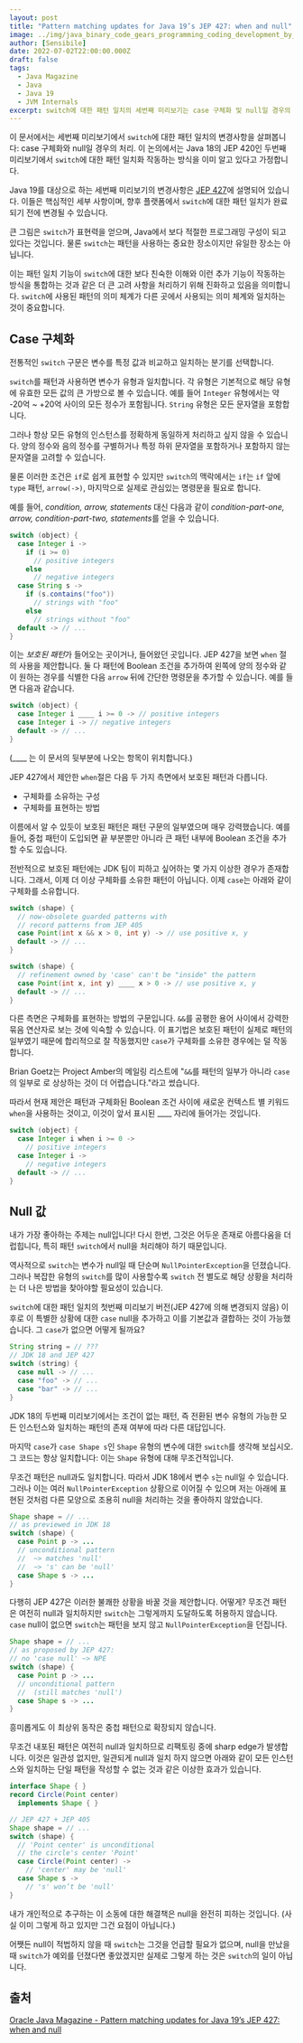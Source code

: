 ```yaml
---
layout: post
title: "Pattern matching updates for Java 19’s JEP 427: when and null"
image: ../img/java_binary_code_gears_programming_coding_development_by_nevarpp_gettyimages-688718788_2400x1600-100795799-large.webp
author: [Sensibile]
date: 2022-07-02T22:00:00.000Z
draft: false
tags:
  - Java Magazine
  - Java
  - Java 19
  - JVM Internals
excerpt: switch에 대한 패턴 일치의 세번째 미리보기는 case 구체화 및 null일 경우의 적절한 처리를 해결합니다.
---
```


이 문서에서는 세번째 미리보기에서 `switch`에 대한 패턴 일치의 변경사항을 살펴봅니다: case 구체화와 null일 경우의 처리.
이 논의에서는 Java 18의 JEP 420인 두번째 미리보기에서 `switch`에 대한 패턴 일치화 작동하는 방식을 이미 알고 있다고 가정합니다.

Java 19를 대상으로 하는 세번째 미리보기의 변경사항은 [JEP 427](https://openjdk.org/jeps/427)에 설명되어 있습니다. 이들은 핵심적인 세부 사항이며,
향후 플랫폼에서 `switch`에 대한 패턴 일치가 완료되기 전에 변경될 수 있습니다.

큰 그림은 `switch`가 표현력을 얻으며, Java에서 보다 적절한 프로그래밍 구성이 되고 있다는 것입니다. 물론 `switch`는 패턴을 사용하는 중요한 장소이지만 유일한 장소는 아닙니다.

이는 패턴 일치 기능이 `switch`에 대한 보다 친숙한 이해와 이런 추가 기능이 작동하는 방식을 통합하는 것과 같은 더 큰 고려 사항을 처리하기 위해 진화하고 있음을 의미합니다. `switch`에 사용된 패턴의 의미 체계가 다른 곳에서 사용되는 의미 체계와 일치하는 것이 중요합니다.

## Case 구체화

전통적인 `switch` 구문은 변수를 특정 값과 비교하고 일치하는 분기를 선택합니다.

`switch`를 패턴과 사용하면 변수가 유형과 일치합니다. 각 유형은 기본적으로 해당 유형에 유효한 모든 값의 큰 가방으로 볼 수 있습니다. 예를 들어 `Integer` 유형에서는 약 -20억 ~ +20억 사이의 모든 정수가 포함됩니다. `String` 유형은 모든 문자열을 포함합니다.

그러나 항상 모든 유형의 인스턴스를 정확하게 동일하게 처리하고 싶지 않을 수 있습니다. 양의 정수와 음의 정수를 구별하거나 특정 하위 문자열을 포함하거나 포함하지 않는 문자열을 고려할 수 있습니다.

물론 이러한 조건은 `if`로 쉽게 표현할 수 있지만 `switch`의 맥락에서는 `if`는 `if` 앞에 `type` 패턴, `arrow(->)`, 마지막으로 실제로 관심있는 명령문을 필요로 합니다.

예를 들어, *condition, arrow, statements* 대신 다음과 같이 *condition-part-one, arrow, condition-part-two, statements*를 얻을 수 있습니다.

```java
switch (object) {
  case Integer i ->
    if (i >= 0)
      // positive integers
    else
      // negative integers
  case String s ->
    if (s.contains("foo"))
      // strings with "foo"
    else
      // strings without "foo"
  default -> // ...
}
```

이는 *보호된 패턴*가 들어오는 곳이거나, 들어왔던 곳입니다. JEP 427을 보면 `when` 절의 사용을 제안합니다. 둘 다 패턴에 Boolean 조건을 추가하여 왼쪽에 양의 정수와 같이 원하는 경우를 식별한 다음 `arrow` 뒤에 간단한 명령문을 추가할 수 있습니다. 예를 들면 다음과 같습니다.

```java
switch (object) {
  case Integer i ____ i >= 0 -> // positive integers
  case Integer i -> // negative integers
  default -> // ...
}
```

(____ 는 이 문서의 뒷부분에 나오는 항목이 위치합니다.)

JEP 427에서 제안한 `when`절은 다음 두 가지 측면에서 보호된 패턴과 다릅니다.

- 구체화를 소유하는 구성
- 구체화를 표현하는 방법

이름에서 알 수 있듯이 보호된 패턴은 패턴 구문의 일부였으며 매우 강력했습니다. 예를 들어, 중첩 패턴이 도입되면 끝 부분뿐만 아니라 큰 패턴 내부에 Boolean 조건을 추가할 수도 있습니다.

전반적으로 보호된 패턴에는 JDK 팀이 피하고 싶어하는 몇 가지 이상한 경우가 존재합니다. 그래서, 이제 더 이상 구체화를 소유한 패턴이 아닙니다. 이제 `case`는 아래와 같이 구체화를 소유합니다.

```java
switch (shape) {
  // now-obsolete guarded patterns with
  // record patterns from JEP 405
  case Point(int x && x > 0, int y) -> // use positive x, y
  default -> // ...
}

switch (shape) {
  // refinement owned by 'case' can't be "inside" the pattern
  case Point(int x, int y) ____ x > 0 -> // use positive x, y
  default -> // ...
}
```

다른 측면은 구체화를 표현하는 방법의 구문입니다. `&&`를 공평한 용어 사이에서 강력한 묶음 연산자로 보는 것에 익숙할 수 있습니다. 이 표기법은 보호된 패턴이 실제로 패턴의 일부였기 때문에 합리적으로 잘 작동했지만 `case`가 구체화를 소유한 경우에는 덜 작동합니다.

Brian Goetz는 Project Amber의 메일링 리스트에 "`&&`를 패턴의 일부가 아니라 `case`의 일부로 로 상상하는 것이 더 어렵습니다."라고 썼습니다.

따라서 현재 제안은 패턴과 구체화된 Boolean 조건 사이에 새로운 컨텍스트 별 키워드 `when`을 사용하는 것이고, 이것이 앞서 표시된 ____ 자리에 들어가는 것입니다.

```java
switch (object) {
  case Integer i when i >= 0 ->
    // positive integers
  case Integer i ->
    // negative integers
  default -> // ...
}
```

## Null 값

내가 가장 좋아하는 주제는 null입니다! 다시 한번, 그것은 어두운 존재로 아름다움을 더럽힙니다, 특히 패턴 `switch`에서 null을 처리해야 하기 때문입니다.

역사적으로 `switch`는 변수가 null일 때 단순며 `NullPointerException`을 던졌습니다. 그러나 복잡한 유형의 `switch`를 많이 사용할수록 `switch` 전 별도로 해당 상황을 처리하는 더 나은 방법을 찾아야할 필요성이 있습니다.

`switch`에 대한 패턴 일치의 첫번째 미리보기 버전(JEP 427에 의해 변경되지 않음) 이후로 이 특별한 상황에 대한 `case` null을 추가하고 이를 기본값과 결합하는 것이 가능했습니다. 그 `case`가 없으면 어떻게 될까요?

```java
String string = // ???
// JDK 18 and JEP 427
switch (string) {
  case null -> // ...
  case "foo" -> // ...
  case "bar" -> // ...
}
```

JDK 18의 두번째 미리보기에서는 조건이 없는 패턴, 즉 전환된 변수 유형의 가능한 모든 인스턴스와 일치하는 패턴의 존재 여부에 따라 다른 대답입니다.

마지막 `case`가 `case Shape s`인 `Shape` 유형의 변수에 대한 `switch`를 생각해 보십시오. 그 코드는 항상 일치합니다: 이는 `Shape` 유형에 대해 무조건적입니다.

무조건 패턴은 null과도 일치합니다. 따라서 JDK 18에서 변수 `s`는 null일 수 있습니다. 그러나 이는 여러 `NullPointerException` 상황으로 이어질 수 있으며 저는 아래에 표현된 것처럼 다른 모양으로 조용히 null을 처리하는 것을 좋아하지 않았습니다.

```java
Shape shape = // ...
// as previewed in JDK 18
switch (shape) {
  case Point p -> ...
  // unconditional pattern
  //  ~> matches 'null'
  //  ~> 's' can be 'null'
  case Shape s -> ...
}
```

다행히 JEP 427은 이러한 불쾌한 상황을 바꿀 것을 제안합니다. 어떻게? 무조건 패턴은 여전히 null과 일치하지만 `switch`는 그렇게까지 도달하도록 허용하지 않습니다. `case` null이 없으면 `switch`는 패턴을 보지 않고 `NullPointerException`을 던집니다.

```java
Shape shape = // ...
// as proposed by JEP 427:
// no 'case null' ~> NPE
switch (shape) {
  case Point p -> ...
  // unconditional pattern
  //  (still matches 'null')
  case Shape s -> ...
}
```

흥미롭게도 이 최상위 동작은 중첩 패턴으로 확장되지 않습니다.

무조건 내포된 패턴은 여전히 null과 일치하므로 리팩토링 중에 sharp edge가 발생합니다. 이것은 일관성 없지만, 일관되게 null과 일치 하지 않으면 아래와 같이 모든 인스턴스와 일치하는 단일 패턴을 작성할 수 없는 것과 같은 이상한 효과가 있습니다. 

```java
interface Shape { }
record Circle(Point center)
  implements Shape { }

// JEP 427 + JEP 405
Shape shape = // ...
switch (shape) {
  // 'Point center' is unconditional
  // the circle's center 'Point'
  case Circle(Point center) ->
    // 'center' may be 'null'
  case Shape s ->
    // 's' won’t be 'null'
}
```

내가 개인적으로 추구하는 이 소동에 대한 해결책은 null을 완전히 피하는 것입니다. (사실 이미 그렇게 하고 있지만 그건 요점이 아닙니다.)

어쨋든 null이 적법하지 않을 때 `switch`는 그것을 언급할 필요가 없으며, null을 만났을 때 `switch`가 예외를 던졌다면 좋았겠지만 실제로 그렇게 하는 것은 `switch`의 일이 아닙니다.

## 출처

[Oracle Java Magazine - Pattern matching updates for Java 19’s JEP 427: when and null](https://blogs.oracle.com/javamagazine/post/java-lists-view-unmodifiable-immutable)
